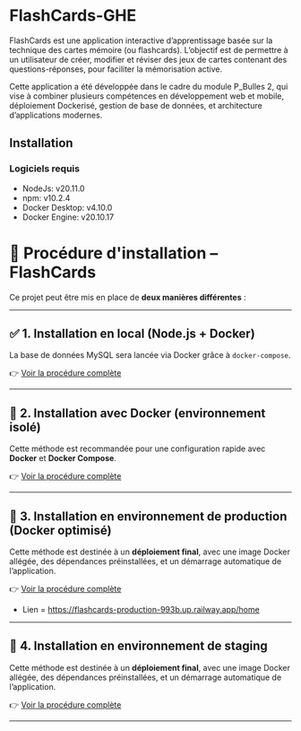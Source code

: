 # FlashCards-GHE

FlashCards est une application interactive d’apprentissage basée sur la technique des cartes mémoire (ou flashcards). L’objectif est de permettre à un utilisateur de créer, modifier et réviser des jeux de cartes contenant des questions-réponses, pour faciliter la mémorisation active.

Cette application a été développée dans le cadre du module P_Bulles 2, qui vise à combiner plusieurs compétences en développement web et mobile, déploiement Dockerisé, gestion de base de données, et architecture d’applications modernes.

## Installation

### Logiciels requis

- NodeJs: v20.11.0
- npm: v10.2.4
- Docker Desktop: v4.10.0
- Docker Engine: v20.10.17

# 🚀 Procédure d'installation – FlashCards

Ce projet peut être mis en place de **deux manières différentes** :

---

## ✅ 1. Installation en local (Node.js + Docker)

La base de données MySQL sera lancée via Docker grâce à `docker-compose`.

👉 [Voir la procédure complète](./readme/installation-local.md)

---

## 🐳 2. Installation avec Docker (environnement isolé)

Cette méthode est recommandée pour une configuration rapide avec **Docker** et **Docker Compose**.

👉 [Voir la procédure complète](./readme/installation-dockerisation.md)

---

## 🏁 3. Installation en environnement de production (Docker optimisé)

Cette méthode est destinée à un **déploiement final**, avec une image Docker allégée, des dépendances préinstallées, et un démarrage automatique de l’application.

👉 [Voir la procédure complète](./readme/mise-en-production.md)

- Lien = https://flashcards-production-993b.up.railway.app/home
---

## 🏁 4. Installation en environnement de staging

Cette méthode est destinée à un **déploiement final**, avec une image Docker allégée, des dépendances préinstallées, et un démarrage automatique de l’application.

👉 [Voir la procédure complète](./readme/mise-en-staging.md)

---
